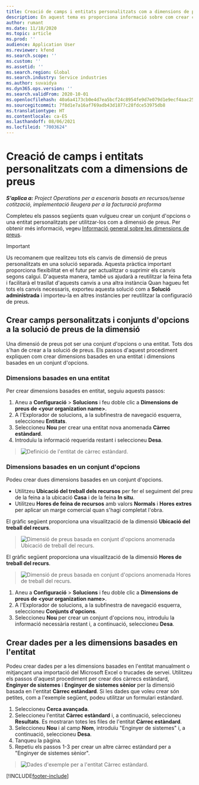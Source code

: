 ```yaml
---
title: Creació de camps i entitats personalitzats com a dimensions de preus
description: En aquest tema es proporciona informació sobre com crear conjunts d'opcions o entitats personalitzades.
author: rumant
ms.date: 11/18/2020
ms.topic: article
ms.prod: ''
audience: Application User
ms.reviewer: kfend
ms.search.scope: ''
ms.custom: ''
ms.assetid: ''
ms.search.region: Global
ms.search.industry: Service industries
ms.author: suvaidya
ms.dyn365.ops.version: ''
ms.search.validFrom: 2020-10-01
ms.openlocfilehash: 40a6a4173cb0e4d7ea5bcf24c8954fe9d7e079d1e9ecf4aac252b5133f12d3ff
ms.sourcegitcommit: 7f8d1e7a16af769adb43d1877c28fdce53975db8
ms.translationtype: HT
ms.contentlocale: ca-ES
ms.lasthandoff: 08/06/2021
ms.locfileid: "7003624"
---
```

# <a name="create-custom-fields-and-entities-as-pricing-dimensions"></a>Creació de camps i entitats personalitzats com a dimensions de preus

_**S'aplica a:** Project Operations per a escenaris basats en recursos/sense cotització, implementació lleugera per a la facturació proforma_

Completeu els passos següents quan vulgueu crear un conjunt d'opcions o una entitat personalitzats per utilitzar-los com a dimensió de preus. Per obtenir més informació, vegeu [Informació general sobre les dimensions de preus](pricing-dimensions-overview.md).  

> [!IMPORTANT]
> Us recomanem que realitzeu tots els canvis de dimensió de preus personalitzats en una solució separada. Aquesta pràctica important proporciona flexibilitat en el futur per actualitzar o suprimir els canvis segons calgui. D'aquesta manera, també us ajudarà a reutilitzar la feina feta i facilitarà el trasllat d'aquests canvis a una altra instància Quan hagueu fet tots els canvis necessaris, exporteu aquesta solució com a **Solució administrada** i importeu-la en altres instàncies per reutilitzar la configuració de preus.

  
## <a name="create-custom-fields-and-option-sets-in-the-pricing-dimension-solution"></a>Crear camps personalitzats i conjunts d'opcions a la solució de preus de la dimensió

Una dimensió de preus pot ser una conjunt d'opcions o una entitat. Tots dos s'han de crear a la solució de preus. Els passos d'aquest procediment expliquen com crear dimensions basades en una entitat i dimensions basades en un conjunt d'opcions.

### <a name="entity-based-dimensions"></a>Dimensions basades en una entitat
Per crear dimensions basades en entitat, seguiu aquests passos:

1. Aneu a **Configuració** > **Solucions** i feu doble clic a **Dimensions de preus de \<your organization name>**.
2. A l'Explorador de solucions, a la subfinestra de navegació esquerra, seleccioneu **Entitats**.
3. Seleccioneu **Nou** per crear una entitat nova anomenada **Càrrec estàndard**. 
4. Introduïu la informació requerida restant i seleccioneu **Desa**.

> ![Definició de l'entitat de càrrec estàndard.](media/Standard-Title-entity-definition.png)

### <a name="option-set-based-dimensions"></a>Dimensions basades en un conjunt d'opcions 
Podeu crear dues dimensions basades en un conjunt d'opcions. 

- Utilitzeu **Ubicació del treball dels recursos** per fer el seguiment del preu de la feina a la ubicació **Casa** i de la feina **In situ**. 
- Utilitzeu **Hores de feina de recursos** amb valors **Normals** i **Hores extres** per aplicar un marge comercial quan s'hagi completat l'obra.

El gràfic següent proporciona una visualització de la dimensió **Ubicació del treball del recurs**. 

> ![Dimensió de preus basada en conjunt d'opcions anomenada Ubicació de treball del recurs.](media/Option-set-PD-called-Resource-Work-Location.png)

El gràfic següent proporciona una visualització de la dimensió **Hores de treball del recurs**. 

> ![Dimensió de preus basada en conjunt d'opcions anomenada Hores de treball del recurs.](media/Option-set-PD-called-Resource-Work-Hours.png)

1. Aneu a **Configuració** > **Solucions** i feu doble clic a **Dimensions de preus de \<your organization name>**. 
2. A l'Explorador de solucions, a la subfinestra de navegació esquerra, seleccioneu **Conjunts d'opcions**. 
3. Seleccioneu **Nou** per crear un conjunt d'opcions nou, introduïu la informació necessària restant i, a continuació, seleccioneu **Desa**.

## <a name="create-data-for-entity-based-dimensions"></a>Crear dades per a les dimensions basades en l'entitat

Podeu crear dades per a les dimensions basades en l'entitat manualment o mitjançant una importació del Microsoft Excel o trucades de servei. Utilitzeu els passos d'aquest procediment per crear dos càrrecs estàndard, **Enginyer de sistemes** i **Enginyer de sistemes sènior** per la dimensió basada en l'entitat **Càrrec estàndard**. Si les dades que voleu crear són petites, com a l'exemple següent, podeu utilitzar un formulari estàndard.

1. Seleccioneu **Cerca avançada**.
2. Seleccioneu l'entitat **Càrrec estàndard** i, a continuació, seleccioneu **Resultats**. Es mostraran totes les files de l'entitat **Càrrec estàndard**.
3. Seleccioneu **Nou** i al camp **Nom**, introduïu "Enginyer de sistemes" i, a continuació, seleccioneu **Desa**.
4. Tanqueu la pàgina. 
5. Repetiu els passos 1-3 per crear un altre càrrec estàndard per a "Enginyer de sistemes sènior".

> ![Dades d'exemple per a l'entitat Càrrec estàndard.](media/ST-data.png)


[!INCLUDE[footer-include](../includes/footer-banner.md)]